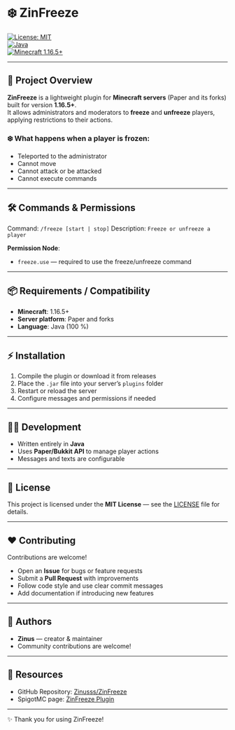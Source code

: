 # ❄️ ZinFreeze

[![License: MIT](https://img.shields.io/badge/License-MIT-blue.svg)](LICENSE)  
[![Java](https://img.shields.io/badge/Made%20with-Java-red.svg)](https://www.java.com)  
[![Minecraft 1.16.5+](https://img.shields.io/badge/Minecraft-1.16.5%2B-brightgreen.svg)](https://www.minecraft.net)  

---

## 🚀 Project Overview

**ZinFreeze** is a lightweight plugin for **Minecraft servers** (Paper and its forks) built for version **1.16.5+**.  
It allows administrators and moderators to **freeze** and **unfreeze** players, applying restrictions to their actions.

### ❄️ What happens when a player is frozen:

- Teleported to the administrator  
- Cannot move  
- Cannot attack or be attacked  
- Cannot execute commands  

---

## 🛠️ Commands & Permissions

Command: `/freeze [start | stop]`
Description: `Freeze or unfreeze a player`

**Permission Node**:  
- `freeze.use` — required to use the freeze/unfreeze command  

---

## 📦 Requirements / Compatibility

- **Minecraft**: 1.16.5+  
- **Server platform**: Paper and forks  
- **Language**: Java (100 %)  

---

## ⚡ Installation

1. Compile the plugin or download it from releases  
2. Place the `.jar` file into your server’s `plugins` folder  
3. Restart or reload the server  
4. Configure messages and permissions if needed  

---

## 🧑‍💻 Development

- Written entirely in **Java**  
- Uses **Paper/Bukkit API** to manage player actions  
- Messages and texts are configurable  

---

## 📜 License

This project is licensed under the **MIT License** — see the [LICENSE](LICENSE) file for details.  

---

## ❤️ Contributing

Contributions are welcome!  

- Open an **Issue** for bugs or feature requests  
- Submit a **Pull Request** with improvements  
- Follow code style and use clear commit messages  
- Add documentation if introducing new features  

---

## 👥 Authors

- **Zinus** — creator & maintainer  
- Community contributions are welcome!  

---

## 📎 Resources

- GitHub Repository: [Zinusss/ZinFreeze](https://github.com/Zinusss/ZinFreeze)  
- SpigotMC page: [ZinFreeze Plugin](https://www.spigotmc.org/resources/zinfreeze.125062/)  

---

✨ Thank you for using ZinFreeze!